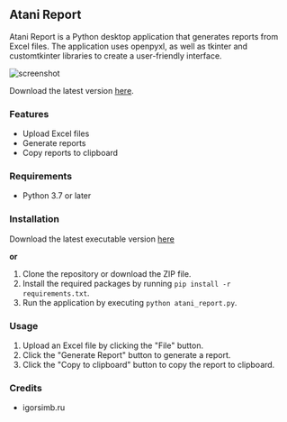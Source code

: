 ## Atani Report

Atani Report is a Python desktop application that generates reports from Excel files. The application uses openpyxl, 
as well as
tkinter and customtkinter libraries to create a user-friendly interface. 

![screenshot](https://user-images.githubusercontent.com/85621672/235655174-aff6d7b2-2360-43a0-8722-175da05a0745.png)

Download the latest version [here](https://github.com/igorsimb/atani-report/releases).

### Features
- Upload Excel files
- Generate reports
- Copy reports to clipboard

### Requirements
- Python 3.7 or later

### Installation
Download the latest executable version [here](https://github.com/igorsimb/atani-report/releases)

**or** 
1. Clone the repository or download the ZIP file.
2. Install the required packages by running `pip install -r requirements.txt`.
3. Run the application by executing `python atani_report.py`.

### Usage
1. Upload an Excel file by clicking the "File" button.
2. Click the "Generate Report" button to generate a report.
3. Click the "Copy to clipboard" button to copy the report to clipboard.

### Credits
- igorsimb.ru
